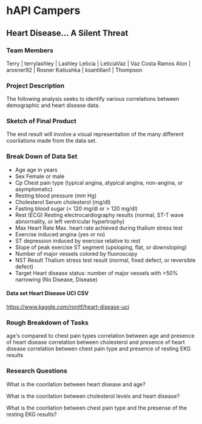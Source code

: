 # hAPI Campers


## Heart Disease... A Silent Threat

### Team Members
Terry | terrylashley | Lashley
Leticia | LeticiaVaz | Vaz Costa Ramos
Alon | arosner92 | Rosner
Katiushka | ksantillan1 | Thompson

### Project Description 

The following analysis seeks to identify various correlations between demographic and heart disease data. 

### Sketch of Final Product
The end result will involve a visual representation of the many different coorilations made from the data set. 


### Break Down of Data Set
* Age age in years 
* Sex Female or male
* Cp Chest pain type (typical angina, atypical angina, non-angina, or asymptomatic)
* Resting blood pressure (mm Hg)
* Cholesterol Serum cholesterol (mg/dl)
* Fasting blood sugar (< 120 mg/dl or > 120 mg/dl)
* Rest (ECG) Resting electrocardiography results (normal, ST-T wave abnormality, or left ventricular hypertrophy)
* Max Heart Rate Max. heart rate achieved during thalium stress test
* Exercise induced angina (yes or no)
* ST depression induced by exercise relative to rest
* Slope of peak exercise ST segment (upsloping, flat, or downsloping)
* Number of major vessels colored by fluoroscopy
* NST Result Thalium stress test result (normal, fixed defect, or reversible defect)
* Target Heart disease status: number of major vessels with >50% narrowing (No Disease, Disease)

#### Data set Heart Disease UCI CSV
https://www.kaggle.com/ronitf/heart-disease-uci

### Rough Breakdown of Tasks
age's compared to chest pain types
correlation between age and presence of heart disease
correlation between cholesterol and presence of heart disease
correlation between chest pain type and presence of resting EKG results

### Research Questions
What is the coorilation between heart disease and age?

What is the coorilation between cholesterol levels and heart disease?

What is the coorilation between chest pain type and the presense of the resting EKG results?
